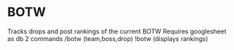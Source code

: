 # BOTW
Tracks drops and post rankings of the current BOTW
Requires googlesheet as db
2 commands /botw (team,boss,drop) !botw (displays rankings)
